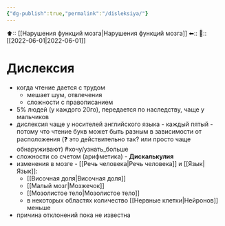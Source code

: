 ```yaml
---
{"dg-publish":true,"permalink":"/disleksiya/"}
---
```



⬆:: [[Нарушения функций мозга\|Нарушения функций мозга]]
⬅::
📅:: [[2022-06-01\|2022-06-01]]

# Дислексия
- когда чтение дается с трудом
	- мешает шум, отвлечения
	- сложности с правописанием
- 5% людей (у каждого 20го), передается по наследству, чаще у мальчиков
- дислексия чаще у носителей английского языка - каждый пятый - потому что чтение букв может быть разным в зависимости от расположения (❓ это действительно так? или просто чаще обнаруживают) #хочу/узнать_больше 
- сложности со счетом (арифметика) - **Дискалькулия**
- изменения в мозге - [[Речь человека\|Речь человека]] и [[Язык\|Язык]]:
	- [[Височная доля\|Височная доля]]
	- [[Малый мозг\|Мозжечок]]
	- [[Мозолистое тело\|Мозолистое тело]]
	- в некоторых областях количество [[Нервные клетки\|Нейронов]] меньше
- причина отклонений пока не известна